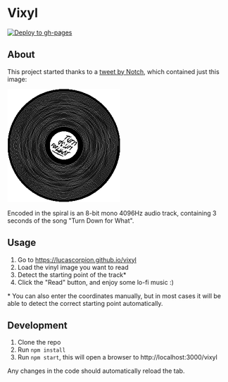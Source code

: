# Vixyl

[![Deploy to gh-pages](https://github.com/LucaScorpion/vixyl/workflows/Deploy%20to%20gh-pages/badge.svg)](https://github.com/LucaScorpion/vixyl/actions?query=workflow%3A%22Deploy+to+gh-pages%22)

## About

This project started thanks to a [tweet by Notch](https://twitter.com/notch/status/490927655806853120), which contained just this image:

![Turn Down for What vinyl](vinyl.png)

Encoded in the spiral is an 8-bit mono 4096Hz audio track, containing 3 seconds of the song "Turn Down for What".

## Usage

1. Go to https://lucascorpion.github.io/vixyl
2. Load the vinyl image you want to read
3. Detect the starting point of the track*
4. Click the "Read" button, and enjoy some lo-fi music :)

\* You can also enter the coordinates manually, but in most cases it will be able to detect the correct starting point automatically. 

## Development

1. Clone the repo
2. Run `npm install`
3. Run `npm start`, this will open a browser to http://localhost:3000/vixyl

Any changes in the code should automatically reload the tab.
